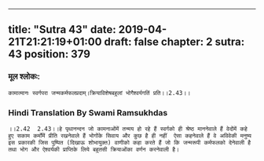 
---
title: "Sutra 43"
date: 2019-04-21T21:21:19+01:00
draft: false
chapter: 2
sutra: 43
position: 379
---
### मूल श्लोकः:
```
कामात्मानः स्वर्गपरा जन्मकर्मफलप्रदाम्।क्रियाविशेषबहुलां भोगैश्वर्यगतिं प्रति।।2.43।।

```

### Hindi Translation By Swami Ramsukhdas
```
।।2.42  2.43।।हे पृथानन्दन जो कामनाओंमें तन्मय हो रहे हैं स्वर्गको ही श्रेष्ठ माननेवाले हैं वेदोंमें कहे हुए सकाम कर्मोंमें प्रीति रखनेवाले हैं भोगोंके सिवाय और कुछ है ही नहीं  ऐसा कहनेवाले हैं वे अविवेकी मनुष्य इस प्रकारकी जिस पुष्पित (दिखाऊ शोभायुक्त) वाणीको कहा करते हैं जो कि जन्मरूपी कर्मफलको देनेवाली है तथा भोग और ऐश्वर्यकी प्राप्तिके लिये बहुतसी क्रियाओंका वर्णन करनेवाली है।

```

